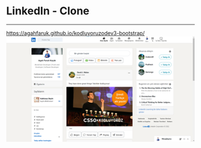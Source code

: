 # LinkedIn - Clone
***
 https://agahfaruk.github.io/kodluyoruzodev3-bootstrap/
![linkedin-clone](kodluyoruzodev3-bootstrap-linkedin-clone.png)
